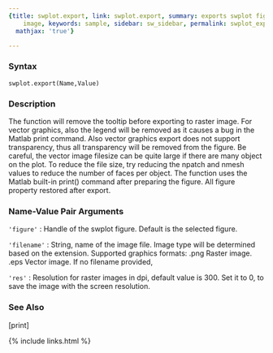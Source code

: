 ```yaml
---
{title: swplot.export, link: swplot.export, summary: exports swplot figure into raster/vector
    image, keywords: sample, sidebar: sw_sidebar, permalink: swplot_export, folder: swplot,
  mathjax: 'true'}

---
```


### Syntax

`swplot.export(Name,Value)`

### Description

The function will remove the tooltip before exporting to raster image.
For vector graphics, also the legend will be removed as it causes a bug
in the Matlab print command. Also vector graphics export does not support
transparency, thus all transparency will be removed from the figure. Be
careful, the vector image filesize can be quite large if there are many
object on the plot. To reduce the file size, try reducing the npatch and
nmesh values to reduce the number of faces per object. The function uses
the Matlab built-in print() command after preparing the figure. All
figure property restored after export.
 

### Name-Value Pair Arguments

`'figure'`
: Handle of the swplot figure. Default is the selected figure.

`'filename'`
: String, name of the image file. Image type will be determined
  based on the extension. Supported graphics formats:
      .png    Raster image.
      .eps    Vector image.
  If no filename provided, 

`'res'`
: Resolution for raster images in dpi, default value is 300. Set
  it to 0, to save the image with the screen resolution.

### See Also

[print]

{% include links.html %}
